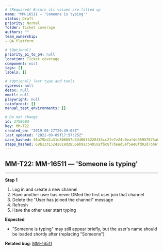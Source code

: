 ```yaml
---
# (Required) Ensure all values are filled up
name: "MM-16511 — 'Someone is typing'"
status: Draft
priority: Normal
folder: Ticket coverage
authors: ""
team_ownership: 
- QA Platform

# (Optional)
priority_p1_to_p4: null
location: Ticket coverage
component: null
tags: []
labels: []

# (Optional) Test type and tools
cypress: null
detox: null
mmctl: null
playwright: null
rainforest: []
manual_test_environments: []

# Do not change
id: 2758684
key: MM-T22
created_on: "2019-08-27T20:49:05Z"
last_updated: "2022-09-09T17:57:25Z"
case_hashed: 40a79bd2a31e808657d33406f6228455cc27e7e24c0eafde95957075a09d2c4f1eef71aff5b4a84c8825e213ae7123a5
steps_hashed: 68b13d15242019d2856ab91cb49502fbc8f7beed5ef5ee0fd92d7bb6fd304cc8516f3968dc6aa8ea1ccc461510a71dfb
---
```


<!-- (Auto-generated) Based on frontmatter's "key" and "name" -->

## MM-T22: MM-16511 — 'Someone is typing'

---

**Step 1**

1. Log in and create a new channel
2. Have another user has never DMed the first user join that channel
3. Delete the "User has joined the channel" message
4. Refresh
5. Have the other user start typing

**Expected**

- "Someone is typing" may still appear briefly, but the user's name should be loaded shortly after (replacing "Someone")

**Related bug**: [MM-16511](https://mattermost.atlassian.net/browse/MM-16511)
